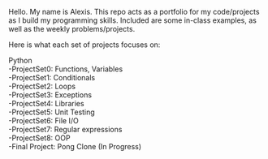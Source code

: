 Hello. My name is Alexis. This repo acts as a portfolio for my code/projects as I build my programming skills. Included are some in-class examples, as well as the weekly problems/projects.

Here is what each set of projects focuses on:

Python <br>
-ProjectSet0: Functions, Variables <br>
-ProjectSet1: Conditionals <br>
-ProjectSet2: Loops <br>
-ProjectSet3: Exceptions <br>
-ProjectSet4: Libraries <br>
-ProjectSet5: Unit Testing <br>
-ProjectSet6: File I/O <br>
-ProjectSet7: Regular expressions <br>
-ProjectSet8: OOP <br>
-Final Project: Pong Clone (In Progress)
